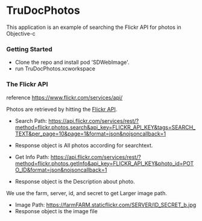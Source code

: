 # TruDocPhotos

This application is an example of searching the Flickr API for photos in Objective-c

### Getting Started

- Clone the repo and   install  pod 'SDWebImage'.  
- run TruDocPhotos.xcworkspace

### The Flickr API
reference https://www.flickr.com/services/api/ 

Photos are retrieved by hitting the [Flickr API](https://www.flickr.com/services/api/flickr.photos.search.html).
- Search Path: https://api.flickr.com/services/rest/?method=flickr.photos.search&api_key=FLICKR_API_KEY&tags=SEARCH_TEXT&per_page=10&page=1&format=json&nojsoncallback=1
- Response object is All photos according for searchtext.


- Get Info Path: https://api.flickr.com/services/rest/?method=flickr.photos.getInfo&api_key=FLICKR_API_KEY&photo_id=POTO_ID&format=json&nojsoncallback=1
- Response object is the Description about photo.

We use the farm, server, id, and secret to get Larger  image path.
- Image Path: https://farmFARM.staticflickr.com/SERVER/ID_SECRET_b.jpg
- Response object is the image file


